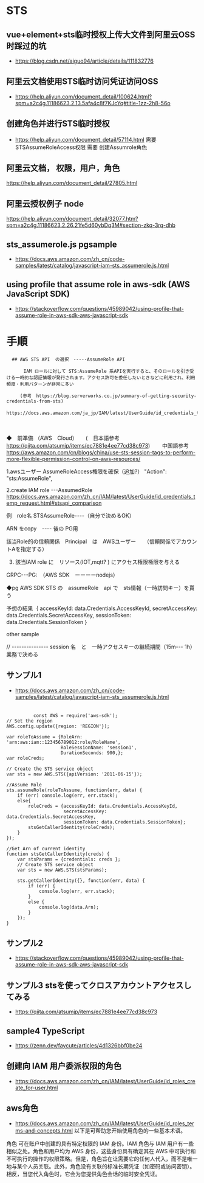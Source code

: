 STS
===
## vue+element+sts临时授权上传大文件到阿里云OSS时踩过的坑
* https://blog.csdn.net/aiguo94/article/details/111832776

## 阿里云文档使用STS临时访问凭证访问OSS
* https://help.aliyun.com/document_detail/100624.html?spm=a2c4g.11186623.2.13.5afa4c8f7KJcYq#title-1zz-2h8-56o

## 创建角色并进行STS临时授权
* https://help.aliyun.com/document_detail/57114.html
需要STSAssumeRoleAccess权限
需要 创建Assumrole角色

## 阿里云文档， 权限，用户，角色
https://help.aliyun.com/document_detail/27805.html

## 阿里云授权例子 node
https://help.aliyun.com/document_detail/32077.htm?spm=a2c4g.11186623.2.26.21fe5d60ybDq3M#section-zkq-3rq-dhb

## sts_assumerole.js pgsample
* https://docs.aws.amazon.com/zh_cn/code-samples/latest/catalog/javascript-iam-sts_assumerole.js.html

## using profile that assume role in aws-sdk (AWS JavaScript SDK)
* https://stackoverflow.com/questions/45989042/using-profile-that-assume-role-in-aws-sdk-aws-javascript-sdk

手順
====

      ## AWS STS API  の選択　-----AssumeRole API
    
       　　IAM ロールに対して STS:AssumeRole 系APIを実行すると、そのロールを引き受ける一時的な認証情報が発行されます。アクセス許可を委任したいときなどに利用され、利用頻度・利用パターンが非常に多い
    
         (参考　https://blog.serverworks.co.jp/summary-of-getting-security-credentials-from-sts)
     　　　　　　https://docs.aws.amazon.com/ja_jp/IAM/latest/UserGuide/id_credentials_temp_request.html#stsapi_comparison


​     
​     
​      ◆　前準備 （AWS　Cloud）
​      　(　日本語参考　https://qiita.com/atsumjp/items/ec7881e4ee77cd38c973)
​      　 　中国語参考　https://aws.amazon.com/cn/blogs/china/use-sts-session-tags-to-perform-more-flexible-permission-control-on-aws-resources/

1.awsユーザー
  AssumeRoleAccess権限を確保（追加?） "Action": "sts:AssumeRole",


2.create IAM role ---AssumedRole
https://docs.aws.amazon.com/zh_cn/IAM/latest/UserGuide/id_credentials_temp_request.html#stsapi_comparison

例　role名 STSAssumeRole----（自分で決めるOK）

ARN をcopy　---- 後の PG用


該当Role的の信頼関係　Principal　は　AWSユーザー　　（信頼関係でアカウントAを指定する）

  

3. 該当IAM role に　リソース(IOT,mqtt? ) にアクセス権限権限を与える


GRPC---PG:　（AWS SDK　ーーーーnodejs）

◆pg
AWS SDK  STS の　assumeRole　api で　sts情報（一時訪問キー）を貰う

予想の結果｛
accessKeyId: data.Credentials.AccessKeyId,
secretAccessKey: data.Credentials.SecretAccessKey,
sessionToken: data.Credentials.SessionToken
｝


other sample

//  ---------------  session 名　と　一時アクセスキーの継続期間（15m--- 1h）　　　業務で決める

## サンプル1
* https://docs.aws.amazon.com/zh_cn/code-samples/latest/catalog/javascript-iam-sts_assumerole.js.html
```
　　　
　　　　　　const AWS = require('aws-sdk');
// Set the region 
AWS.config.update({region: 'REGION'});

var roleToAssume = {RoleArn: 'arn:aws:iam::123456789012:role/RoleName',
                    RoleSessionName: 'session1',
                    DurationSeconds: 900,};
var roleCreds;

// Create the STS service object    
var sts = new AWS.STS({apiVersion: '2011-06-15'});

//Assume Role
sts.assumeRole(roleToAssume, function(err, data) {
    if (err) console.log(err, err.stack);
    else{
        roleCreds = {accessKeyId: data.Credentials.AccessKeyId,
                     secretAccessKey: data.Credentials.SecretAccessKey,
                     sessionToken: data.Credentials.SessionToken};
        stsGetCallerIdentity(roleCreds);
    }
});

//Get Arn of current identity
function stsGetCallerIdentity(creds) {
    var stsParams = {credentials: creds };
    // Create STS service object
    var sts = new AWS.STS(stsParams);
        
    sts.getCallerIdentity({}, function(err, data) {
        if (err) {
            console.log(err, err.stack);
        }
        else {
            console.log(data.Arn);
        }
    });    
}
```
## サンプル2
* https://stackoverflow.com/questions/45989042/using-profile-that-assume-role-in-aws-sdk-aws-javascript-sdk
## サンプル3 stsを使ってクロスアカウントアクセスしてみる
* https://qiita.com/atsumjp/items/ec7881e4ee77cd38c973
## sample4  TypeScript
* https://zenn.dev/faycute/articles/4d1326bbf0be24


## 创建向 IAM 用户委派权限的角色
* https://docs.aws.amazon.com/zh_cn/IAM/latest/UserGuide/id_roles_create_for-user.html

## aws角色
* https://docs.aws.amazon.com/zh_cn/IAM/latest/UserGuide/id_roles_terms-and-concepts.html
以下是可帮助您开始使用角色的一些基本术语。

角色
可在账户中创建的具有特定权限的 IAM 身份。IAM 角色与 IAM 用户有一些相似之处。角色和用户均为 AWS 身份，这些身份具有确定其在 AWS 中可执行和不可执行的操作的权限策略。但是，角色旨在让需要它的任何人代入，而不是唯一地与某个人员关联。此外，角色没有关联的标准长期凭证（如密码或访问密钥）。相反，当您代入角色时，它会为您提供角色会话的临时安全凭证。